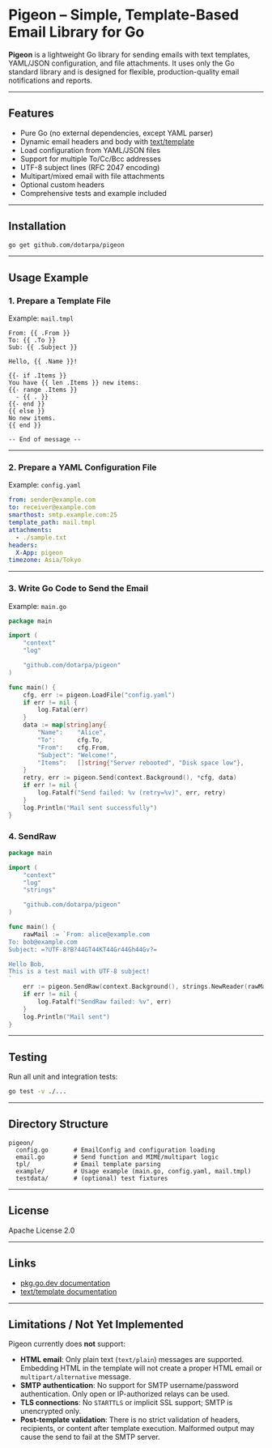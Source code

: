 # Pigeon – Simple, Template-Based Email Library for Go

**Pigeon** is a lightweight Go library for sending emails with text templates, YAML/JSON configuration, and file attachments.
It uses only the Go standard library and is designed for flexible, production-quality email notifications and reports.

---

## Features

- Pure Go (no external dependencies, except YAML parser)
- Dynamic email headers and body with [text/template](https://pkg.go.dev/text/template)
- Load configuration from YAML/JSON files
- Support for multiple To/Cc/Bcc addresses
- UTF-8 subject lines (RFC 2047 encoding)
- Multipart/mixed email with file attachments
- Optional custom headers
- Comprehensive tests and example included

---

## Installation

```sh
go get github.com/dotarpa/pigeon
```

---

## Usage Example

### 1. Prepare a Template File

Example: `mail.tmpl`

```
From: {{ .From }}
To: {{ .To }}
Sub: {{ .Subject }}

Hello, {{ .Name }}!

{{- if .Items }}
You have {{ len .Items }} new items:
{{- range .Items }}
  - {{ . }}
{{- end }}
{{ else }}
No new items.
{{ end }}

-- End of message --
```

---

### 2. Prepare a YAML Configuration File

Example: `config.yaml`

```yaml
from: sender@example.com
to: receiver@example.com
smarthost: smtp.example.com:25
template_path: mail.tmpl
attachments:
  - ./sample.txt
headers:
  X-App: pigeon
timezone: Asia/Tokyo
```

---

### 3. Write Go Code to Send the Email

Example: `main.go`

```go
package main

import (
	"context"
	"log"

	"github.com/dotarpa/pigeon"
)

func main() {
	cfg, err := pigeon.LoadFile("config.yaml")
	if err != nil {
		log.Fatal(err)
	}
	data := map[string]any{
		"Name":    "Alice",
		"To":      cfg.To,
		"From":    cfg.From,
		"Subject": "Welcome!",
		"Items":   []string{"Server rebooted", "Disk space low"},
	}
	retry, err := pigeon.Send(context.Background(), *cfg, data)
	if err != nil {
		log.Fatalf("Send failed: %v (retry=%v)", err, retry)
	}
	log.Println("Mail sent successfully")
}
```

### 4. SendRaw

```go
package main

import (
	"context"
	"log"
	"strings"

	"github.com/dotarpa/pigeon"
)

func main() {
	rawMail := `From: alice@example.com
To: bob@example.com
Subject: =?UTF-8?B?44GT44KT44Gr44Gh44Gv?=

Hello Bob,
This is a test mail with UTF-8 subject!
`
	err := pigeon.SendRaw(context.Background(), strings.NewReader(rawMail), "localhost:25")
	if err != nil {
		log.Fatalf("SendRaw failed: %v", err)
	}
	log.Println("Mail sent")
}
```

---

## Testing

Run all unit and integration tests:

```sh
go test -v ./...
```

---

## Directory Structure

```
pigeon/
  config.go       # EmailConfig and configuration loading
  email.go        # Send function and MIME/multipart logic
  tpl/            # Email template parsing
  example/        # Usage example (main.go, config.yaml, mail.tmpl)
  testdata/       # (optional) test fixtures
```

---

## License

Apache License 2.0

---

## Links

- [pkg.go.dev documentation](https://pkg.go.dev/github.com/dotarpa/pigeon)
- [text/template documentation](https://pkg.go.dev/text/template)

---

## Limitations / Not Yet Implemented

Pigeon currently does **not** support:

- **HTML email**: Only plain text (`text/plain`) messages are supported. Embedding HTML in the template will not create a proper HTML email or `multipart/alternative` message.
- **SMTP authentication**: No support for SMTP username/password authentication. Only open or IP-authorized relays can be used.
- **TLS connections**: No `STARTTLS` or implicit SSL support; SMTP is unencrypted only.
- **Post-template validation**: There is no strict validation of headers, recipients, or content after template execution. Malformed output may cause the send to fail at the SMTP server.
